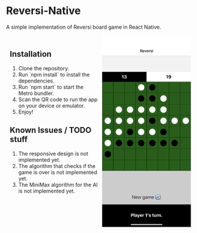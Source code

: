 # Reversi-Native
A simple implementation of Reversi board game in React Native.

<div style="display: flex; justify-content: space-between;">
  <div style="flex: 1; padding: 10px;">
    <h2>Installation</h2>
    <ol>
      <li>Clone the repository.</li>
      <li>Run `npm install` to install the dependencies.</li>
      <li>Run `npm start` to start the Metro bundler.</li>
      <li>Scan the QR code to run the app on your device or emulator.</li>
      <li>Enjoy!</li>
    </ol>

<h2>Known Issues / TODO stuff</h2>
<ol>
<li>The responsive design is not implemented yet.</li>
<li>The algorithm that checks if the game is over is not implemented yet.</li>
<li>The MiniMax algorithm for the AI is not implemented yet.</li>
</ol>
  </div>
  <div style="flex: 1; text-align: right;">
    <img src="https://raw.githubusercontent.com/konstantinostheod/reversi-native/main/gameplay.png" alt="Gameplay Screenshot" width="350" />
  </div>
</div>



